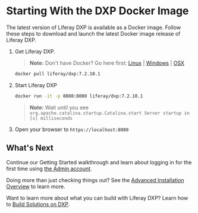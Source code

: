 # Starting With the DXP Docker Image

The latest version of Liferay DXP is available as a Docker image. Follow these steps to download and launch the latest Docker image release of Liferay DXP.

1. Get Liferay DXP.

    > **Note:** Don't have Docker? Go here first: [Linux](https://docs.docker.com/install/linux/docker-ce/ubuntu/) | [Windows](https://docs.docker.com/docker-for-windows/install/) | [OSX](https://docs.docker.com/docker-for-mac/install/)

    ```bash
    docker pull liferay/dxp:7.2.10.1
    ```

1. Start Liferay DXP

    ```bash
    docker run -it -p 8080:8080 liferay/dxp:7.2.10.1
    ```

    > **Note:** Wait until you see `org.apache.catalina.startup.Catalina.start Server startup in [x] milliseconds`

1. Open your browser to `https://localhost:8080`

## What's Next

Continue our Getting Started walkthrough and learn about logging in for the first time using [the Admin account](./introduction-to-the-admin-account.md).

Doing more than just checking things out? See the [Advanced Installation Overview](../advanced-installation-and-upgrades/01-installing-liferay-dxp/02-installation-overview.md) to learn more.

Want to learn more about what you can build with Liferay DXP? Learn how to [Build Solutions on DXP](../building-solutions-on-dxp/README.md).

